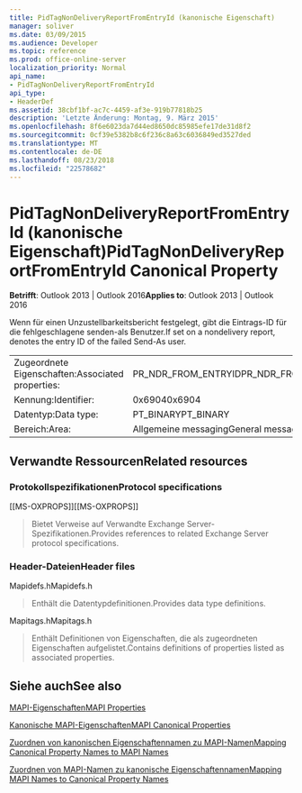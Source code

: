 ```yaml
---
title: PidTagNonDeliveryReportFromEntryId (kanonische Eigenschaft)
manager: soliver
ms.date: 03/09/2015
ms.audience: Developer
ms.topic: reference
ms.prod: office-online-server
localization_priority: Normal
api_name:
- PidTagNonDeliveryReportFromEntryId
api_type:
- HeaderDef
ms.assetid: 38cbf1bf-ac7c-4459-af3e-919b77818b25
description: 'Letzte Änderung: Montag, 9. März 2015'
ms.openlocfilehash: 8f6e6023da7d44ed8650dc85985efe17de31d8f2
ms.sourcegitcommit: 0cf39e5382b8c6f236c8a63c6036849ed3527ded
ms.translationtype: MT
ms.contentlocale: de-DE
ms.lasthandoff: 08/23/2018
ms.locfileid: "22578682"
---
```

# <a name="pidtagnondeliveryreportfromentryid-canonical-property"></a><span data-ttu-id="28d0a-103">PidTagNonDeliveryReportFromEntryId (kanonische Eigenschaft)</span><span class="sxs-lookup"><span data-stu-id="28d0a-103">PidTagNonDeliveryReportFromEntryId Canonical Property</span></span>

  
  
<span data-ttu-id="28d0a-104">**Betrifft**: Outlook 2013 | Outlook 2016</span><span class="sxs-lookup"><span data-stu-id="28d0a-104">**Applies to**: Outlook 2013 | Outlook 2016</span></span> 
  
<span data-ttu-id="28d0a-105">Wenn für einen Unzustellbarkeitsbericht festgelegt, gibt die Eintrags-ID für die fehlgeschlagene senden-als Benutzer.</span><span class="sxs-lookup"><span data-stu-id="28d0a-105">If set on a nondelivery report, denotes the entry ID of the failed Send-As user.</span></span>
  
|||
|:-----|:-----|
|<span data-ttu-id="28d0a-106">Zugeordnete Eigenschaften:</span><span class="sxs-lookup"><span data-stu-id="28d0a-106">Associated properties:</span></span>  <br/> |<span data-ttu-id="28d0a-107">PR_NDR_FROM_ENTRYID</span><span class="sxs-lookup"><span data-stu-id="28d0a-107">PR_NDR_FROM_ENTRYID</span></span>  <br/> |
|<span data-ttu-id="28d0a-108">Kennung:</span><span class="sxs-lookup"><span data-stu-id="28d0a-108">Identifier:</span></span>  <br/> |<span data-ttu-id="28d0a-109">0x6904</span><span class="sxs-lookup"><span data-stu-id="28d0a-109">0x6904</span></span>  <br/> |
|<span data-ttu-id="28d0a-110">Datentyp:</span><span class="sxs-lookup"><span data-stu-id="28d0a-110">Data type:</span></span>  <br/> |<span data-ttu-id="28d0a-111">PT_BINARY</span><span class="sxs-lookup"><span data-stu-id="28d0a-111">PT_BINARY</span></span>  <br/> |
|<span data-ttu-id="28d0a-112">Bereich:</span><span class="sxs-lookup"><span data-stu-id="28d0a-112">Area:</span></span>  <br/> |<span data-ttu-id="28d0a-113">Allgemeine messaging</span><span class="sxs-lookup"><span data-stu-id="28d0a-113">General messaging</span></span>  <br/> |
   
## <a name="related-resources"></a><span data-ttu-id="28d0a-114">Verwandte Ressourcen</span><span class="sxs-lookup"><span data-stu-id="28d0a-114">Related resources</span></span>

### <a name="protocol-specifications"></a><span data-ttu-id="28d0a-115">Protokollspezifikationen</span><span class="sxs-lookup"><span data-stu-id="28d0a-115">Protocol specifications</span></span>

<span data-ttu-id="28d0a-116">[[MS-OXPROPS]]</span><span class="sxs-lookup"><span data-stu-id="28d0a-116">[[MS-OXPROPS]]</span></span> 
  
> <span data-ttu-id="28d0a-117">Bietet Verweise auf Verwandte Exchange Server-Spezifikationen.</span><span class="sxs-lookup"><span data-stu-id="28d0a-117">Provides references to related Exchange Server protocol specifications.</span></span>
    
### <a name="header-files"></a><span data-ttu-id="28d0a-118">Header-Dateien</span><span class="sxs-lookup"><span data-stu-id="28d0a-118">Header files</span></span>

<span data-ttu-id="28d0a-119">Mapidefs.h</span><span class="sxs-lookup"><span data-stu-id="28d0a-119">Mapidefs.h</span></span>
  
> <span data-ttu-id="28d0a-120">Enthält die Datentypdefinitionen.</span><span class="sxs-lookup"><span data-stu-id="28d0a-120">Provides data type definitions.</span></span>
    
<span data-ttu-id="28d0a-121">Mapitags.h</span><span class="sxs-lookup"><span data-stu-id="28d0a-121">Mapitags.h</span></span>
  
> <span data-ttu-id="28d0a-122">Enthält Definitionen von Eigenschaften, die als zugeordneten Eigenschaften aufgelistet.</span><span class="sxs-lookup"><span data-stu-id="28d0a-122">Contains definitions of properties listed as associated properties.</span></span>
    
## <a name="see-also"></a><span data-ttu-id="28d0a-123">Siehe auch</span><span class="sxs-lookup"><span data-stu-id="28d0a-123">See also</span></span>



[<span data-ttu-id="28d0a-124">MAPI-Eigenschaften</span><span class="sxs-lookup"><span data-stu-id="28d0a-124">MAPI Properties</span></span>](mapi-properties.md)
  
[<span data-ttu-id="28d0a-125">Kanonische MAPI-Eigenschaften</span><span class="sxs-lookup"><span data-stu-id="28d0a-125">MAPI Canonical Properties</span></span>](mapi-canonical-properties.md)
  
[<span data-ttu-id="28d0a-126">Zuordnen von kanonischen Eigenschaftennamen zu MAPI-Namen</span><span class="sxs-lookup"><span data-stu-id="28d0a-126">Mapping Canonical Property Names to MAPI Names</span></span>](mapping-canonical-property-names-to-mapi-names.md)
  
[<span data-ttu-id="28d0a-127">Zuordnen von MAPI-Namen zu kanonische Eigenschaftennamen</span><span class="sxs-lookup"><span data-stu-id="28d0a-127">Mapping MAPI Names to Canonical Property Names</span></span>](mapping-mapi-names-to-canonical-property-names.md)

